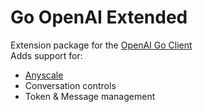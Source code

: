 # Go OpenAI Extended

Extension package for the [OpenAI Go Client](https://github.com/sashabaranov/go-openai)   
Adds support for:
- [Anyscale](https://docs.endpoints.anyscale.com/)
- Conversation controls
- Token & Message management
